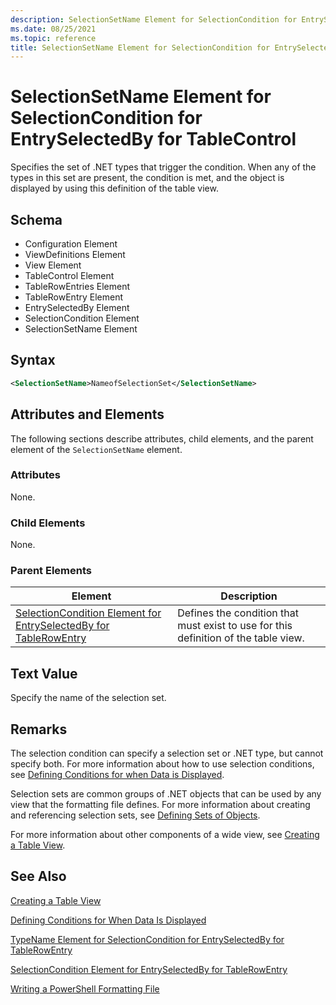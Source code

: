 ```yaml
---
description: SelectionSetName Element for SelectionCondition for EntrySelectedBy for TableControl
ms.date: 08/25/2021
ms.topic: reference
title: SelectionSetName Element for SelectionCondition for EntrySelectedBy for TableControl
---
```

# SelectionSetName Element for SelectionCondition for EntrySelectedBy for TableControl

Specifies the set of .NET types that trigger the condition. When any of the types in this set are
present, the condition is met, and the object is displayed by using this definition of the table
view.

## Schema

- Configuration Element
- ViewDefinitions Element
- View Element
- TableControl Element
- TableRowEntries Element
- TableRowEntry Element
- EntrySelectedBy Element
- SelectionCondition Element
- SelectionSetName Element

## Syntax

```xml
<SelectionSetName>NameofSelectionSet</SelectionSetName>
```

## Attributes and Elements

The following sections describe attributes, child elements, and the parent element of the
`SelectionSetName` element.

### Attributes

None.

### Child Elements

None.

### Parent Elements

|Element|Description|
|-------------|-----------------|
|[SelectionCondition Element for EntrySelectedBy for TableRowEntry](./selectioncondition-element-for-entryselectedby-for-tablecontrol-format.md)|Defines the condition that must exist to use for this definition of the table view.|

## Text Value

Specify the name of the selection set.

## Remarks

The selection condition can specify a selection set or .NET type, but cannot specify both. For more
information about how to use selection conditions, see [Defining Conditions for when Data is Displayed](./defining-conditions-for-displaying-data.md).

Selection sets are common groups of .NET objects that can be used by any view that the formatting
file defines. For more information about creating and referencing selection sets, see [Defining Sets of Objects](./defining-selection-sets.md).

For more information about other components of a wide view, see [Creating a Table View](./creating-a-table-view.md).

## See Also

[Creating a Table View](./creating-a-table-view.md)

[Defining Conditions for When Data Is Displayed](./defining-conditions-for-displaying-data.md)

[TypeName Element for SelectionCondition for EntrySelectedBy for TableRowEntry](./typename-element-for-selectioncondition-for-entryselectedby-for-tablecontrol-format.md)

[SelectionCondition Element for EntrySelectedBy for TableRowEntry](./selectioncondition-element-for-entryselectedby-for-tablecontrol-format.md)

[Writing a PowerShell Formatting File](./writing-a-powershell-formatting-file.md)
